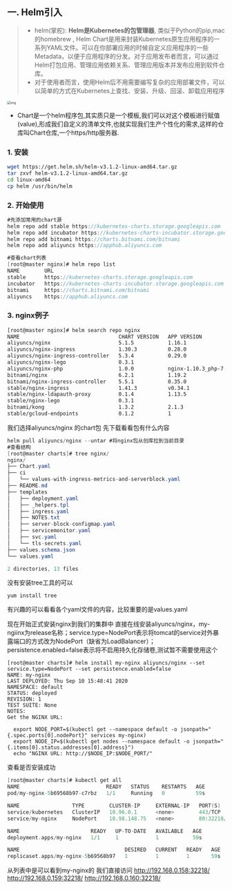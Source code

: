 ## 一. Helm引入

> - helm(掌舵): **Helm是Kubernetes的包管理器**, 类似于Python的pip,mac的homebrew , Helm Chart是用来封装Kubernetes原生应用程序的一系列YAML文件。可以在你部署应用的时候自定义应用程序的一些Metadata，以便于应用程序的分发。对于应用发布者而言，可以通过Helm打包应用、管理应用依赖关系、管理应用版本并发布应用到软件仓库。
> - 对于使用者而言，使用Helm后不用需要编写复杂的应用部署文件，可以以简单的方式在Kubernetes上查找、安装、升级、回滚、卸载应用程序

<img src="https://upload-images.jianshu.io/upload_images/18259896-4fdc884fbcc3765a.png?imageMogr2/auto-orient/strip|imageView2/2/w/843" alt="img" style="zoom: 50%;" />

- Chart是一个helm程序包,其实质只是一个模板,我们可以对这个模板进行赋值(value),形成我们自定义的清单文件,也就实现我们生产个性化的需求,这样的仓库叫Chart仓库,一个https/http服务器.

### 1. 安装

```sh
wget https://get.helm.sh/helm-v3.1.2-linux-amd64.tar.gz
tar zxvf helm-v3.1.2-linux-amd64.tar.gz
cd linux-amd64
cp helm /usr/bin/helm
```

### 2. 开始使用



```csharp
#先添加常用的chart源
helm repo add stable https://kubernetes-charts.storage.googleapis.com
helm repo add incubator https://kubernetes-charts-incubator.storage.googleapis.com  
helm repo add bitnami https://charts.bitnami.com/bitnami
helm repo add aliyuncs https://apphub.aliyuncs.com

#查看chart列表
[root@master nginx]# helm repo list
NAME        URL                                                       
stable      https://kubernetes-charts.storage.googleapis.com          
incubator   https://kubernetes-charts-incubator.storage.googleapis.com
bitnami     https://charts.bitnami.com/bitnami                        
aliyuncs    https://apphub.aliyuncs.com 
```

### 3. nginx例子



```sh
[root@master nginx]# helm search repo nginx
NAME                                CHART VERSION   APP VERSION             DESCRIPTION                                       
aliyuncs/nginx                      5.1.5           1.16.1                  Chart for the nginx server                        
aliyuncs/nginx-ingress              1.30.3          0.28.0                  An nginx Ingress controller that uses ConfigMap...
aliyuncs/nginx-ingress-controller   5.3.4           0.29.0                  Chart for the nginx Ingress controller            
aliyuncs/nginx-lego                 0.3.1                                   Chart for nginx-ingress-controller and kube-lego  
aliyuncs/nginx-php                  1.0.0           nginx-1.10.3_php-7.0    Chart for the nginx php server                    
bitnami/nginx                       6.2.1           1.19.2                  Chart for the nginx server                        
bitnami/nginx-ingress-controller    5.5.1           0.35.0                  Chart for the nginx Ingress controller            
stable/nginx-ingress                1.41.3          v0.34.1                 DEPRECATED! An nginx Ingress controller that us...
stable/nginx-ldapauth-proxy         0.1.4           1.13.5                  nginx proxy with ldapauth                         
stable/nginx-lego                   0.3.1                                   Chart for nginx-ingress-controller and kube-lego  
bitnami/kong                        1.3.2           2.1.3                   Kong is a scalable, open source API layer (aka ...
stable/gcloud-endpoints             0.1.2           1                       DEPRECATED Develop, deploy, protect and monitor...
```

我们选择aliyuncs/nginx 的chart包 先下载看看包有什么内容



```csharp
helm pull aliyuncs/nginx --untar #将nginx包从创库拉到当前目录
#查看结构
[root@master charts]# tree nginx/
nginx/
├── Chart.yaml
├── ci
│   └── values-with-ingress-metrics-and-serverblock.yaml
├── README.md
├── templates
│   ├── deployment.yaml
│   ├── _helpers.tpl
│   ├── ingress.yaml
│   ├── NOTES.txt
│   ├── server-block-configmap.yaml
│   ├── servicemonitor.yaml
│   ├── svc.yaml
│   └── tls-secrets.yaml
├── values.schema.json
└── values.yaml

2 directories, 13 files
```

没有安装tree工具的可以



```undefined
yum install tree 
```

有兴趣的可以看看各个yaml文件的内容，比较重要的是values.yaml

现在开始正式安装nginx到我们的集群中
直接在线安装aliyuncs/nginx，my-ngiinx为release名称；service.type=NodePort表示将tomcat的service对外暴露端口的方式改为NodePort（缺省为LoadBalancer）；persistence.enabled=false表示将不启用持久化存储卷,测试暂不需要使用这个



```tsx
[root@master charts]# helm install my-nginx aliyuncs/nginx --set service.type=NodePort --set persistence.enabled=false
NAME: my-nginx
LAST DEPLOYED: Thu Sep 10 15:48:41 2020
NAMESPACE: default
STATUS: deployed
REVISION: 1
TEST SUITE: None
NOTES:
Get the NGINX URL:

  export NODE_PORT=$(kubectl get --namespace default -o jsonpath="{.spec.ports[0].nodePort}" services my-nginx)
  export NODE_IP=$(kubectl get nodes --namespace default -o jsonpath="{.items[0].status.addresses[0].address}")
  echo "NGINX URL: http://$NODE_IP:$NODE_PORT/"
```

查看是否安装成功



```objectivec
[root@master charts]# kubectl get all
NAME                            READY   STATUS    RESTARTS   AGE
pod/my-nginx-5b69568b97-c7rbz   1/1     Running   0          59s

NAME                 TYPE        CLUSTER-IP     EXTERNAL-IP   PORT(S)                      AGE
service/kubernetes   ClusterIP   10.96.0.1      <none>        443/TCP                      24h
service/my-nginx     NodePort    10.98.148.75   <none>        80:32218/TCP,443:30893/TCP   59s

NAME                       READY   UP-TO-DATE   AVAILABLE   AGE
deployment.apps/my-nginx   1/1     1            1           59s

NAME                                  DESIRED   CURRENT   READY   AGE
replicaset.apps/my-nginx-5b69568b97   1         1         1       59s
```

从列表中是可以看到my-nginx的 我们直接访问
http://192.168.0.158:32218/
http://192.168.0.159:32218/
http://192.168.0.160:32218/

